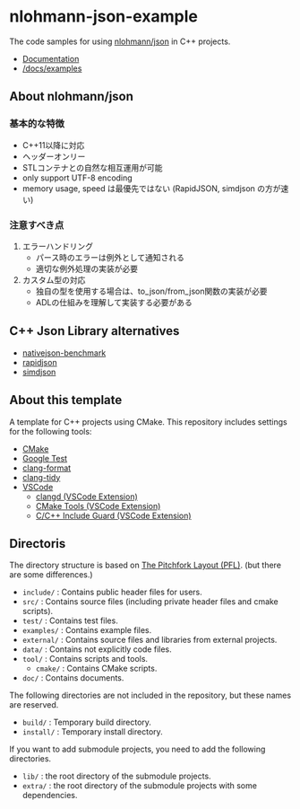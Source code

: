 # nlohmann-json-example

The code samples for using [nlohmann/json](https://github.com/nlohmann/json) in C++ projects.

- [Documentation](https://nlohmann.github.io/json/)
- [/docs/examples](https://github.com/nlohmann/json/tree/develop/docs/examples)

## About nlohmann/json 

### 基本的な特徴

- C++11以降に対応
- ヘッダーオンリー
- STLコンテナとの自然な相互運用が可能
- only support UTF-8 encoding
- memory usage, speed は最優先ではない (RapidJSON, simdjson の方が速い)

### 注意すべき点

1. エラーハンドリング
   - パース時のエラーは例外として通知される
   - 適切な例外処理の実装が必要
2. カスタム型の対応
   - 独自の型を使用する場合は、to_json/from_json関数の実装が必要
   - ADLの仕組みを理解して実装する必要がある

## C++ Json Library alternatives

- [nativejson-benchmark](https://github.com/miloyip/nativejson-benchmark#parsing-time)
- [rapidjson](https://github.com/Tencent/rapidjson/)
- [simdjson](https://github.com/simdjson/simdjson)

## About this template

A template for C++ projects using CMake.
This repository includes settings for the following tools:

- [CMake](https://cmake.org/)
- [Google Test](https://github.com/google/googletest)
- [clang-format](https://clang.llvm.org/docs/ClangFormat.html)
- [clang-tidy](https://clang.llvm.org/extra/clang-tidy/)
- [VSCode](https://code.visualstudio.com/)
  - [clangd (VSCode Extension)](https://clangd.llvm.org/)
  - [CMake Tools (VSCode Extension)](https://marketplace.visualstudio.com/items?itemName=ms-vscode.cmake-tools)
  - [C/C++ Include Guard (VSCode Extension)](https://marketplace.visualstudio.com/items?itemName=akiramiyakoda.cppincludeguard)

## Directoris

The directory structure is based on [The Pitchfork Layout (PFL)](https://api.csswg.org/bikeshed/?force=1&url=https://raw.githubusercontent.com/vector-of-bool/pitchfork/develop/data/spec.bs).
(but there are some differences.)

- `include/` : Contains public header files for users.
- `src/` : Contains source files (including private header files and cmake scripts).
- `test/` : Contains test files.
- `examples/` : Contains example files.
- `external/` : Contains source files and libraries from external projects.
- `data/` : Contains not explicitly code files.
- `tool/` : Contains scripts and tools.
  - `cmake/` : Contains CMake scripts.
- `doc/` : Contains documents.

The following directories are not included in the repository, but these names are reserved.

- `build/` : Temporary build directory.
- `install/` : Temporary install directory.

If you want to add submodule projects, you need to add the following directories.

- `lib/` : the root directory of the submodule projects.
- `extra/` : the root directory of the submodule projects with some dependencies.
